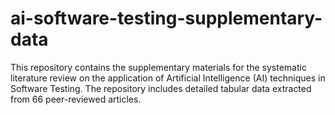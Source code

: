 # ai-software-testing-supplementary-data
This repository contains the supplementary materials for the systematic literature review on the application of Artificial Intelligence (AI) techniques in Software Testing.  The repository includes detailed tabular data extracted from 66 peer-reviewed articles.  
